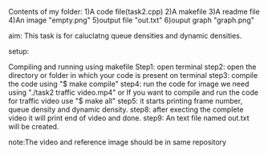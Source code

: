 Contents of my folder:
1)A code file(task2.cpp)
2)A makefile
3)A readme file
4)An image "empty.png"
5)output file "out.txt"
6)ouput graph "graph.png"

aim:
This task is for caluclatng queue densities and dynamic densities.

setup:

Compiling and running using makefile
Step1: open terminal
step2: open the directory or folder in which your code is present on terminal
step3: compile the code using "$ make compile"
step4: run the code for image we need using "./task2 traffic video.mp4" or
	If you want to compile and run the code for traffic video use "$ make all"
step5: it starts printing frame number, queue density and dynamic density.
step8: after execting the complete video it will print end of video and done.
step9: An text file named out.txt will be created.

note:The video and reference image should be in same repository
